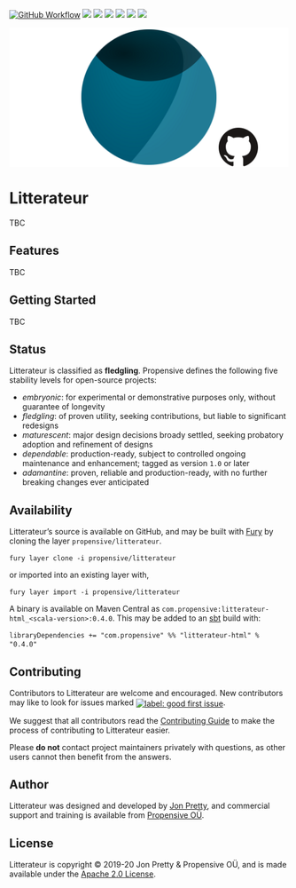 [<img alt="GitHub Workflow" src="https://img.shields.io/github/workflow/status/propensive/litterateur/Build/main?style=for-the-badge" height="24">](https://github.com/propensive/litterateur/actions)
[<img src="https://img.shields.io/badge/gitter-discuss-f00762?style=for-the-badge" height="24">](https://gitter.im/propensive/litterateur)
[<img src="https://img.shields.io/discord/633198088311537684?color=8899f7&label=DISCORD&style=for-the-badge" height="24">](https://discord.gg/CHCPjERybv)
[<img src="https://img.shields.io/matrix/propensive.litterateur:matrix.org?label=MATRIX&color=0dbd8b&style=for-the-badge" height="24">](https://app.element.io/#/room/#propensive.litterateur:matrix.org)
[<img src="https://img.shields.io/twitter/follow/propensive?color=%2300acee&label=TWITTER&style=for-the-badge" height="24">](https://twitter.com/propensive)
[<img src="https://img.shields.io/maven-central/v/com.propensive/litterateur-html_2.12?color=2465cd&style=for-the-badge" height="24">](https://search.maven.org/artifact/com.propensive/litterateur-html_2.12)
[<img src="https://vent.dev/badge/propensive/litterateur" height="24">](https://vent.dev/)

<img src="/doc/images/github.png" valign="middle">

# Litterateur

TBC

## Features

TBC


## Getting Started

TBC


## Status

Litterateur is classified as __fledgling__. Propensive defines the following five stability levels for open-source projects:

- _embryonic_: for experimental or demonstrative purposes only, without guarantee of longevity
- _fledgling_: of proven utility, seeking contributions, but liable to significant redesigns
- _maturescent_: major design decisions broady settled, seeking probatory adoption and refinement of designs
- _dependable_: production-ready, subject to controlled ongoing maintenance and enhancement; tagged as version `1.0` or later
- _adamantine_: proven, reliable and production-ready, with no further breaking changes ever anticipated

## Availability

Litterateur&rsquo;s source is available on GitHub, and may be built with [Fury](https://github.com/propensive/fury) by
cloning the layer `propensive/litterateur`.
```
fury layer clone -i propensive/litterateur
```
or imported into an existing layer with,
```
fury layer import -i propensive/litterateur
```
A binary is available on Maven Central as `com.propensive:litterateur-html_<scala-version>:0.4.0`. This may be added
to an [sbt](https://www.scala-sbt.org/) build with:
```
libraryDependencies += "com.propensive" %% "litterateur-html" % "0.4.0"
```

## Contributing

Contributors to Litterateur are welcome and encouraged. New contributors may like to look for issues marked
<a href="https://github.com/propensive/litterateur/labels/good%20first%20issue"><img alt="label: good first issue"
src="https://img.shields.io/badge/-good%20first%20issue-67b6d0.svg" valign="middle"></a>.

We suggest that all contributors read the [Contributing Guide](/contributing.md) to make the process of
contributing to Litterateur easier.

Please __do not__ contact project maintainers privately with questions, as other users cannot then benefit from
the answers.

## Author

Litterateur was designed and developed by [Jon Pretty](https://twitter.com/propensive), and commercial support and
training is available from [Propensive O&Uuml;](https://propensive.com/).



## License

Litterateur is copyright &copy; 2019-20 Jon Pretty & Propensive O&Uuml;, and is made available under the
[Apache 2.0 License](/license.md).
